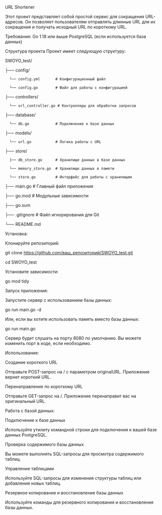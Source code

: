 URL Shortener 

Этот проект представляет собой простой сервис для сокращения URL-адресов. Он позволяет пользователям отправлять длинные URL для их сокращения и получать исходный URL по короткому URL.

Требования:
Go 1.18 или выше
PostgreSQL (если используется база данных)


Структура проекта
Проект имеет следующую структуру:

SWOYO_test/

├── config/

      └── config.yml       # Конфигурационный файл

      └── config.go        # Файл для работы с конфигурацией

├── controllers/

      └── url_controller.go # Контроллеры для обработки запросов

├── database/

      └── db.go            # Подключение к базе данных

├── models/

      └── url.go           # Логика работы с URL

├── store/

      ├── db_store.go      # Хранилище данных в базе данных

      └── memory_store.go  # Хранилище данных в памяти

      └── store.go         # Интерфейс для работы с хранилищем

├── main.go              # Главный файл приложения

├── go.mod               # Модульные зависимости

├── go.sum  

├── .gitignore           # Файл игнорирования для Git

└── README.md            


Установка:

Клонируйте репозиторий:

git clone https://github.com/ваш_репозиторий/SWOYO_test.git

cd SWOYO_test

Установите зависимости:

go mod tidy


Запуск приложения:

Запустите сервер с использованием базы данных:

go run main.go -d

Или, если вы хотите использовать память вместо базы данных:

go run main.go

Сервер будет слушать на порту 8080 по умолчанию. Вы можете изменить порт в коде, если необходимо.


Использование:

Создание короткого URL

Отправьте POST-запрос на / с параметром originalURL. Приложение вернет короткий URL.

Перенаправление по короткому URL

Отправьте GET-запрос на /<shortURL>. Приложение перенаправит вас на оригинальный URL.


Работа с базой данных:

Подключение к базе данных

Используйте утилиту командной строки для подключения к вашей базе данных PostgreSQL.

Проверка содержимого базы данных

Вы можете выполнять SQL-запросы для просмотра содержимого таблиц.

Управление таблицами

Используйте SQL-запросы для изменения структуры таблиц или добавления новых таблиц.

Резервное копирование и восстановление базы данных

Используйте команды для резервного копирования и восстановления базы данных.

